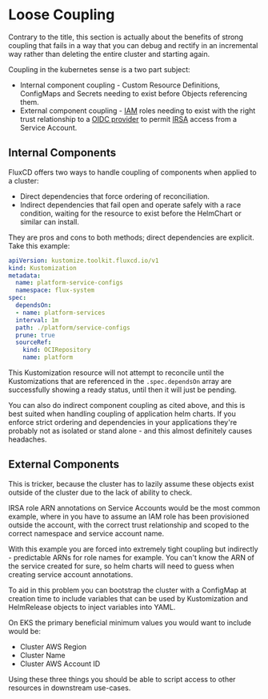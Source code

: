 # Loose Coupling

Contrary to the title, this section is actually about the benefits of strong coupling that fails in a way that you can debug and rectify in an incremental way rather than deleting the entire cluster and starting again.

Coupling in the kubernetes sense is a two part subject:

- Internal component coupling - Custom Resource Definitions, ConfigMaps and Secrets needing to exist before Objects referencing them.
- External component coupling - [IAM](https://aws.amazon.com/iam/getting-started/) roles needing to exist with the right trust relationship to a [OIDC provider](https://docs.aws.amazon.com/eks/latest/userguide/enable-iam-roles-for-service-accounts.html) to permit [IRSA](https://docs.aws.amazon.com/eks/latest/userguide/iam-roles-for-service-accounts.html) access from a Service Account.

## Internal Components

FluxCD offers two ways to handle coupling of components when applied to a cluster:

- Direct dependencies that force ordering of reconciliation.
- Indirect dependencies that fail open and operate safely with a race condition, waiting for the resource to exist before the HelmChart or similar can install.

They are pros and cons to both methods; direct dependencies are explicit. Take this example:

```yaml
apiVersion: kustomize.toolkit.fluxcd.io/v1
kind: Kustomization
metadata:
  name: platform-service-configs
  namespace: flux-system
spec:
  dependsOn:
  - name: platform-services
  interval: 1m
  path: ./platform/service-configs
  prune: true
  sourceRef:
    kind: OCIRepository
    name: platform
```

This Kustomization resource will not attempt to reconcile until the Kustomizations that are referenced in the `.spec.dependsOn` array are successfully showing a ready status, until then it will just be pending.

You can also do indirect component coupling as cited above, and this is best suited when handling coupling of application helm charts. If you enforce strict ordering and dependencies in your applications they're probably not as isolated or stand alone - and this almost definitely causes headaches.

## External Components

This is tricker, because the cluster has to lazily assume these objects exist outside of the cluster due to the lack of ability to check.

IRSA role ARN annotations on Service Accounts would be the most common example, where in you have to assume an IAM role has been provisioned outside the account, with the correct trust relationship and scoped to the correct namespace and service account name.

With this example you are forced into extremely tight coupling but indirectly - predictable ARNs for role names for example. You can't know the ARN of the service created for sure, so helm charts will need to guess when creating service account annotations.

To aid in this problem you can bootstrap the cluster with a ConfigMap at creation time to include variables that can be used by Kustomization and HelmRelease objects to inject variables into YAML. 

On EKS the primary beneficial minimum values you would want to include would be:

- Cluster AWS Region
- Cluster Name
- Cluster AWS Account ID

Using these three things you should be able to script access to other resources in downstream use-cases.
